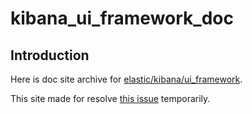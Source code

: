 # kibana_ui_framework_doc

## Introduction

Here is doc site archive for [elastic/kibana/ui_framework](https://github.com/elastic/kibana/tree/master/ui_framework).

This site made for resolve [this issue](https://github.com/elastic/kibana/issues/9457) temporarily.
